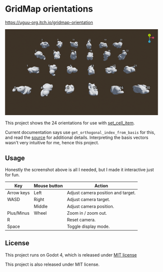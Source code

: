 # GridMap orientations

https://uguu-org.itch.io/gridmap-orientation

![Orientations](orientations.png)

This project shows the 24 orientations for use with [set_cell_item](https://docs.godotengine.org/en/stable/classes/class_gridmap.html#class-gridmap-method-set-cell-item).

Current documentation says use `get_orthogonal_index_from_basis` for this, and read the [source](https://github.com/godotengine/godot/blob/a83eb16fba5bb3da086b41cbd79e6f95b09eb8ee/modules/gridmap/grid_map.cpp#L435) for additional details.  Interpreting the basis vectors wasn't very intuitive for me, hence this project.

## Usage

Honestly the screenshot above is all I needed, but I made it interactive just for fun.

| Key        | Mouse button | Action                             |
|------------|--------------|------------------------------------|
| Arrow keys | Left         | Adjust camera position and target. |
| WASD       | Right        | Adjust camera target.              |
|            | Middle       | Adjust camera position.            |
| Plus/Minus | Wheel        | Zoom in / zoom out.                |
| R          |              | Reset camera.                      |
| Space      |              | Toggle display mode.               |

## License

This project runs on Godot 4, which is released under [MIT license](godotengine.org/license)

This project is also released under MIT license.
